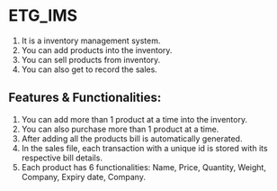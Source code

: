 # ETG_IMS
1. It is a inventory management system.
2. You can add products into the inventory.
3. You can sell products from inventory.
4. You can also get to record the sales.
## Features & Functionalities: 
1. You can add more than 1 product at a time into the inventory.
2. You can also purchase more than 1 product at a time.
3. After adding all the products bill is automatically generated.
4. In the sales file, each transaction with a unique id is stored with its respective bill details.
5. Each product has 6 functionalities: Name, Price, Quantity, Weight, Company, Expiry date, Company.
